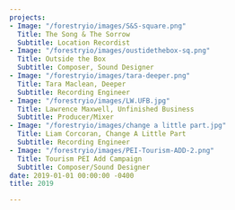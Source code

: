 ```yaml
---
projects:
- Image: "/forestryio/images/S&S-square.png"
  Title: The Song & The Sorrow
  Subtitle: Location Recordist
- Image: "/forestryio/images/oustidethebox-sq.png"
  Title: Outside the Box
  Subtitle: Composer, Sound Designer
- Image: "/forestryio/images/tara-deeper.png"
  Title: Tara Maclean, Deeper
  Subtitle: Recording Engineer
- Image: "/forestryio/images/LW.UFB.jpg"
  Title: Lawrence Maxwell, Unfinished Business
  Subtitle: Producer/Mixer
- Image: "/forestryio/images/change a little part.jpg"
  Title: Liam Corcoran, Change A Little Part
  Subtitle: Recording Engineer
- Image: "/forestryio/images/PEI-Tourism-ADD-2.png"
  Title: Tourism PEI Add Campaign
  Subtitle: Composer/Sound Designer
date: 2019-01-01 00:00:00 -0400
title: 2019

---
```

